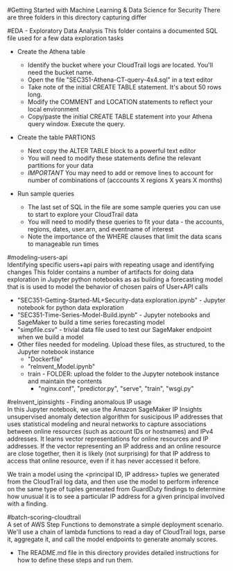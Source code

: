 #Getting Started with Machine Learning & Data Science for Security
There are three folders in this directory capturing differ

#EDA - Exploratory Data Analysis
This folder contains a documented SQL file used for a few data exploration tasks  
* Create the Athena table
	* Identify the bucket where your CloudTrail logs are located. You'll need the bucket name.
	* Open the file "SEC351-Athena-CT-query-4x4.sql" in a text editor
	* Take note of the initial CREATE TABLE statement.  It's about 50 rows long.
	* Modify the COMMENT and LOCATION statements to reflect your local environment
	* Copy/paste the initial CREATE TABLE statement into your Athena query window.  Execute the query.  

* Create the table PARTIONS
	* Next copy the ALTER TABLE block to a powerful text editor
	* You will need to modify these statements define the relevant partitions for your data
	* _IMPORTANT_ You may need to add or remove lines to account for number of combinations of (acccounts X regions X years X months)  
* Run sample queries
	* The last set of SQL in the file are some sample queries you can use to start to explore your CloudTrail data
	* You will need to modify these queries to fit your data - the accounts, regions, dates, user.arn, and eventname of interest
	* Note the importance of the WHERE clauses that limit the data scans to manageable run times  
 

#modeling-users-api  
Identifying specific users+api pairs with repeating usage and identifying changes
This folder contains a number of artifacts for doing data exploration in Jupyter python notebooks as as building a forecasting model
that is is used to model the behavior of chosen pairs of User+API calls  
* "SEC351-Getting-Started-ML+Security-data exploration.ipynb" - Jupyter notebook for python data exploration
* "SEC351-Time-Series-Model-Build.ipynb" - Jupyter notebooks and SageMaker to build a time series forecasting model
* "simpfile.csv" - trivial data file used to test our SageMaker endpoint when we build a model
* Other files needed for modeling.  Upload these files, as structured, to the Jupyter notebook instance
	* "Dockerfile"
	* "reInvent_Model.ipynb"
	* train - FOLDER: upload the folder to the Jupyter notebook instance and maintain the contents
		* "nginx.conf", "predictor.py", "serve", "train", "wsgi.py"


#reInvent_ipinsights - Finding anomalous IP usage  
In this Jupyter notebook, we use the Amazon SageMaker IP Insights unsupervised anomaly detection algorithm for susicipous IP addresses that uses statistical modeling and neural networks to capture associations between online resources (such as account IDs or hostnames) and IPv4 addresses. It learns vector representations for online resources and IP addresses. If the vector representing an IP address and an online resource are close together, then it is likely (not surprising) for that IP address to access that online resource, even if it has never accessed it before.

We train a model using the <principal ID, IP address> tuples we generated from the CloudTrail log data, and then use the model to perform inference on the same type of tuples generated from GuardDuty findings to determine how unusual it is to see a particular IP address for a given principal involved with a finding.

#batch-scoring-cloudtrail  
A  set of AWS Step Functions to demonstrate a simple deployment scenario.  We'll use a chain of lambda functions to read a day
of CloudTrail logs, parse it, aggregate it, and call the model endpoints to generate anomaly scores.  
* The README.md file in this directory provides detailed instructions for how to define these steps and run them.
